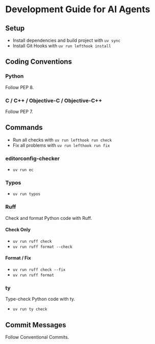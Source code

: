 # Development Guide for AI Agents

## Setup

- Install dependencies and build project with `uv sync`
- Install Git Hooks with `uv run lefthook install`

## Coding Conventions

### Python

Follow PEP 8.

### C / C++ / Objective-C / Objective-C++

Follow PEP 7.

## Commands

- Run all checks with `uv run lefthook run check`
- Fix all problems with `uv run lefthook run fix`

### editorconfig-checker

- `uv run ec`

### Typos

- `uv run typos`

### Ruff

Check and format Python code with Ruff.

#### Check Only

- `uv run ruff check`
- `uv run ruff format --check`

#### Format / Fix

- `uv run ruff check --fix`
- `uv run ruff format`

### ty

Type-check Python code with ty.

- `uv run ty check`

## Commit Messages

Follow Conventional Commits.
